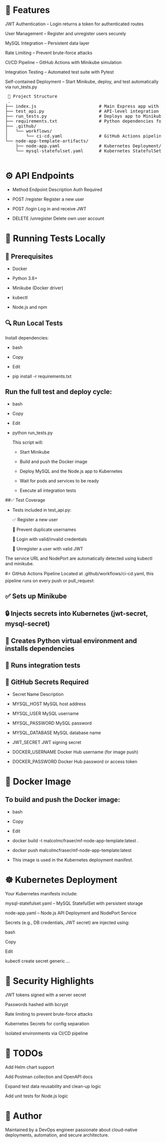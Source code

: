 # 🚀 Features

JWT Authentication – Login returns a token for authenticated routes

User Management – Register and unregister users securely

MySQL Integration – Persistent data layer

Rate Limiting – Prevent brute-force attacks

CI/CD Pipeline – GitHub Actions with Minikube simulation

Integration Testing – Automated test suite with Pytest

Self-contained Deployment – Start Minikube, deploy, and test automatically via run_tests.py

<pre> 📁 Project Structure   
 .
├── index.js                        # Main Express app with auth endpoints
├── test_api.py                     # API-level integration tests (Pytest)
├── run_tests.py                    # Deploys app to Minikube and runs tests
├── requirements.txt                # Python dependencies for testing
├── .github/
│   └── workflows/
│       └── ci-cd.yaml              # GitHub Actions pipeline config
└── node-app-template-artifacts/
    ├── node-app.yaml               # Kubernetes Deployment/Service for Node.js app
    └── mysql-statefulset.yaml      # Kubernetes StatefulSet for MySQL
  </pre>

# ⚙️ API Endpoints 

- Method	Endpoint	Description	Auth Required 

- POST	/register	Register a new user	

- POST	/login	Log in and receive JWT	

- DELETE	/unregister	Delete own user account	

# 🧪 Running Tests Locally

## 🐳 Prerequisites

- Docker

- Python 3.8+

- Minikube (Docker driver)

- kubectl

- Node.js and npm


## 🔍 Run Local Tests
Install dependencies:

- bash
  
- Copy
  
- Edit
  
- pip install -r requirements.txt


## Run the full test and deploy cycle:

- bash
  
- Copy
  
- Edit
  
- python run_tests.py

     This script will:
     
     - Start Minikube
      
     - Build and push the Docker image
      
     - Deploy MySQL and the Node.js app to Kubernetes
      
     - Wait for pods and services to be ready
      
     - Execute all integration tests

##✅ Test Coverage
- Tests included in test_api.py:

     ✅ Register a new user
     
     🚫 Prevent duplicate usernames
     
     🔐 Login with valid/invalid credentials
     
     🧼 Unregister a user with valid JWT

The service URL and NodePort are automatically detected using kubectl and minikube.

#⚡ GitHub Actions Pipeline
Located at .github/workflows/ci-cd.yaml, this pipeline runs on every push or pull_request:

## ✅ Sets up Minikube

## 🔒 Injects secrets into Kubernetes (jwt-secret, mysql-secret)

## 🐍 Creates Python virtual environment and installs dependencies

## 🧪 Runs integration tests

## 🔑 GitHub Secrets Required

  - Secret Name	Description
  
  - MYSQL_HOST	MySQL host address
  
  - MYSQL_USER	MySQL username
  
  - MYSQL_PASSWORD	MySQL password
  
  - MYSQL_DATABASE	MySQL database name
  
  - JWT_SECRET	JWT signing secret
  
  - DOCKER_USERNAME	Docker Hub username (for image push)
  
  - DOCKER_PASSWORD	Docker Hub password or access token

# 🐳 Docker Image
## To build and push the Docker image:

- bash

- Copy

- Edit

- docker build -t malcolmcfraser/mf-node-app-template:latest .

- docker push malcolmcfraser/mf-node-app-template:latest

- This image is used in the Kubernetes deployment manifest.


# ☸️ Kubernetes Deployment
Your Kubernetes manifests include:

mysql-statefulset.yaml – MySQL StatefulSet with persistent storage

node-app.yaml – Node.js API Deployment and NodePort Service

Secrets (e.g., DB credentials, JWT secret) are injected using:

bash

Copy

Edit

kubectl create secret generic ...

# 🔐 Security Highlights
JWT tokens signed with a server secret

Passwords hashed with bcrypt

Rate limiting to prevent brute-force attacks

Kubernetes Secrets for config separation

Isolated environments via CI/CD pipeline

# 📌 TODOs
 Add Helm chart support

 Add Postman collection and OpenAPI docs

 Expand test data reusability and clean-up logic

 Add unit tests for Node.js logic

# 👥 Author
Maintained by a DevOps engineer passionate about cloud-native deployments, automation, and secure architecture.
